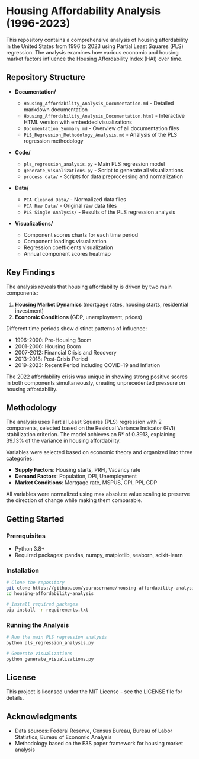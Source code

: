 # Housing Affordability Analysis (1996-2023)

This repository contains a comprehensive analysis of housing affordability in the United States from 1996 to 2023 using Partial Least Squares (PLS) regression. The analysis examines how various economic and housing market factors influence the Housing Affordability Index (HAI) over time.

## Repository Structure

- **Documentation/**
  - `Housing_Affordability_Analysis_Documentation.md` - Detailed markdown documentation
  - `Housing_Affordability_Analysis_Documentation.html` - Interactive HTML version with embedded visualizations
  - `Documentation_Summary.md` - Overview of all documentation files
  - `PLS_Regression_Methodology_Analysis.md` - Analysis of the PLS regression methodology

- **Code/**
  - `pls_regression_analysis.py` - Main PLS regression model
  - `generate_visualizations.py` - Script to generate all visualizations
  - `process data/` - Scripts for data preprocessing and normalization

- **Data/**
  - `PCA Cleaned Data/` - Normalized data files
  - `PCA Raw Data/` - Original raw data files
  - `PLS Single Analysis/` - Results of the PLS regression analysis

- **Visualizations/**
  - Component scores charts for each time period
  - Component loadings visualization
  - Regression coefficients visualization
  - Annual component scores heatmap

## Key Findings

The analysis reveals that housing affordability is driven by two main components:

1. **Housing Market Dynamics** (mortgage rates, housing starts, residential investment)
2. **Economic Conditions** (GDP, unemployment, prices)

Different time periods show distinct patterns of influence:
- 1996-2000: Pre-Housing Boom
- 2001-2006: Housing Boom
- 2007-2012: Financial Crisis and Recovery
- 2013-2018: Post-Crisis Period
- 2019-2023: Recent Period including COVID-19 and Inflation

The 2022 affordability crisis was unique in showing strong positive scores in both components simultaneously, creating unprecedented pressure on housing affordability.

## Methodology

The analysis uses Partial Least Squares (PLS) regression with 2 components, selected based on the Residual Variance Indicator (RVI) stabilization criterion. The model achieves an R² of 0.3913, explaining 39.13% of the variance in housing affordability.

Variables were selected based on economic theory and organized into three categories:
- **Supply Factors**: Housing starts, PRFI, Vacancy rate
- **Demand Factors**: Population, DPI, Unemployment
- **Market Conditions**: Mortgage rate, MSPUS, CPI, PPI, GDP

All variables were normalized using max absolute value scaling to preserve the direction of change while making them comparable.

## Getting Started

### Prerequisites

- Python 3.8+
- Required packages: pandas, numpy, matplotlib, seaborn, scikit-learn

### Installation

```bash
# Clone the repository
git clone https://github.com/yourusername/housing-affordability-analysis.git
cd housing-affordability-analysis

# Install required packages
pip install -r requirements.txt
```

### Running the Analysis

```bash
# Run the main PLS regression analysis
python pls_regression_analysis.py

# Generate visualizations
python generate_visualizations.py
```

## License

This project is licensed under the MIT License - see the LICENSE file for details.

## Acknowledgments

- Data sources: Federal Reserve, Census Bureau, Bureau of Labor Statistics, Bureau of Economic Analysis
- Methodology based on the E3S paper framework for housing market analysis
